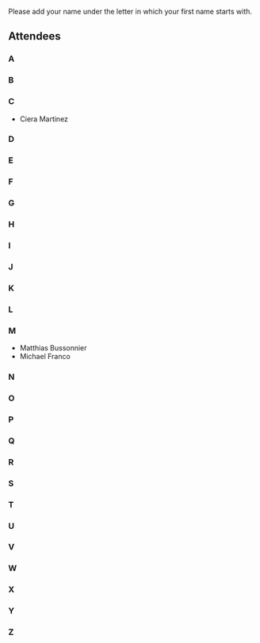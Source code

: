 Please add your name under the letter in which your first name starts with.

## Attendees

### A


### B


### C

- Ciera Martinez


### D


### E


### F


### G


### H


### I


### J


### K


### L


### M

- Matthias  Bussonnier
- Michael Franco

### N


### O


### P


### Q


### R


### S


### T


### U


### V


### W


### X


### Y


### Z
